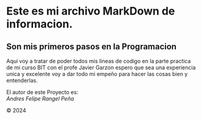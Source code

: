 # **Este es mi archivo MarkDown de informacion.**
## Son mis primeros pasos en la Programacion

Aqui voy a tratar de poder todos mis lineas de codigo en la parte practica de mi curso BIT con el profe Javier Garzon espero que sea una experiencia unica y excelente voy a dar todo mi empeño para hacer las cosas bien y entenderlas.


El autor de este Proyecto es:   
*Andres Felipe Rangel Peña*


:copyright: 2024

